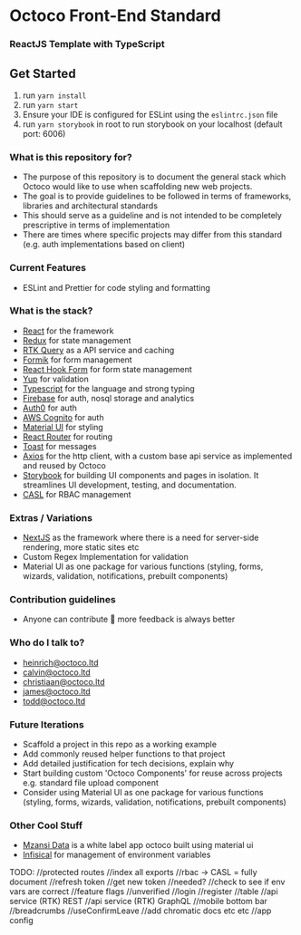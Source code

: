 # Octoco Front-End Standard #
### ReactJS Template with TypeScript ###

## Get Started
1. run `yarn install`
2. run `yarn start`
3. Ensure your IDE is configured for ESLint using the `eslintrc.json` file
4. run `yarn storybook` in root to run storybook on your localhost (default port: 6006)

### What is this repository for? ###

* The purpose of this repository is to document the general stack which Octoco would like to use when scaffolding new web projects. 
* The goal is to provide guidelines to be followed in terms of frameworks, libraries and architectural standards
* This should serve as a guideline and is not intended to be completely prescriptive in terms of implementation
* There are times where specific projects may differ from this standard (e.g. auth implementations based on client)   

### Current Features
- ESLint and Prettier for code styling and formatting

### What is the stack? ###
* [React](https://reactjs.org/) for the framework
* [Redux](https://redux.js.org/) for state management
* [RTK Query](https://redux-toolkit.js.org/rtk-query/overview) as a API service and caching
* [Formik](https://formik.org/) for form management
* [React Hook Form](https://react-hook-form.com/) for form state management
* [Yup](https://github.com/jquense/yup) for validation
* [Typescript](https://www.typescriptlang.org/) for the language and strong typing
* [Firebase](https://firebase.google.com/) for auth, nosql storage and analytics
* [Auth0](https://firebase.google.com/) for auth
* [AWS Cognito](https://firebase.google.com/) for auth
* [Material UI](https://mui.com/) for styling
* [React Router](https://v5.reactrouter.com/web/guides/quick-start) for routing
* [Toast](https://ireade.github.io/Toast.js/) for messages
* [Axios](https://axios-http.com/docs/intro) for the http client, with a custom base api service as implemented and reused by Octoco
* [Storybook](https://storybook.js.org/) for building UI components and pages in isolation. It streamlines UI development, testing, and documentation.
* [CASL](https://casl.js.org/v6/en/) for RBAC management

### Extras / Variations
* [NextJS](https://nextjs.org/) as the framework where there is a need for server-side rendering, more static sites etc
* Custom Regex Implementation for validation
* Material UI as one package for various functions (styling, forms, wizards, validation, notifications, prebuilt components)

### Contribution guidelines ###
* Anyone can contribute 🥳 more feedback is always better

### Who do I talk to? ###
* heinrich@octoco.ltd
* calvin@octoco.ltd
* christiaan@octoco.ltd
* james@octoco.ltd
* todd@octoco.ltd

### Future Iterations
* Scaffold a project in this repo as a working example
* Add commonly reused helper functions to that project
* Add detailed justification for tech decisions, explain why
* Start building custom 'Octoco Components' for reuse across projects e.g. standard file upload component
* Consider using Material UI as one package for various functions (styling, forms, wizards, validation, notifications, prebuilt components)

### Other Cool Stuff
* [Mzansi Data](https://octoco.mzansidata.co.za) is a white label app octoco built using material ui
* [Infisical](https://infisical.com/) for management of environment variables

TODO:
//protected routes
//index all exports
//rbac -> CASL = fully document
//refresh token //get new token //needed?
//check to see if env vars are correct
//feature flags
//unverified
//login 
//register
//table
//api service (RTK) REST
//api service (RTK) GraphQL
//mobile bottom bar
//breadcrumbs
//useConfirmLeave
//add chromatic docs etc etc
//app config
